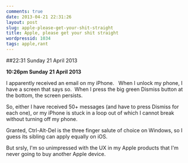 ```yaml
---
comments: true
date: 2013-04-21 22:31:26
layout: post
slug: apple-please-get-your-shit-straight
title: Apple, please get your shit straight
wordpressid: 1034
tags: apple,rant
---
```


##22:31 Sunday 21 April 2013

**10:26pm Sunday 21 April 2013**

I apparently received an email on my iPhone.   When I unlock my phone, I have a screen that says so.  When I press the big green Dismiss button at the bottom, the screen persists.

So, either I have received 50+ messages (and have to press Dismiss for each one), or my iPhone is stuck in a loop out of which I cannot break without turning off my phone.

Granted, Ctrl-Alt-Del is the three finger salute of choice on Windows, so I guess its sibling can apply equally on iOS.

But srsly, I'm so unimpressed with the UX in my Apple products that I'm never going to buy another Apple device.
